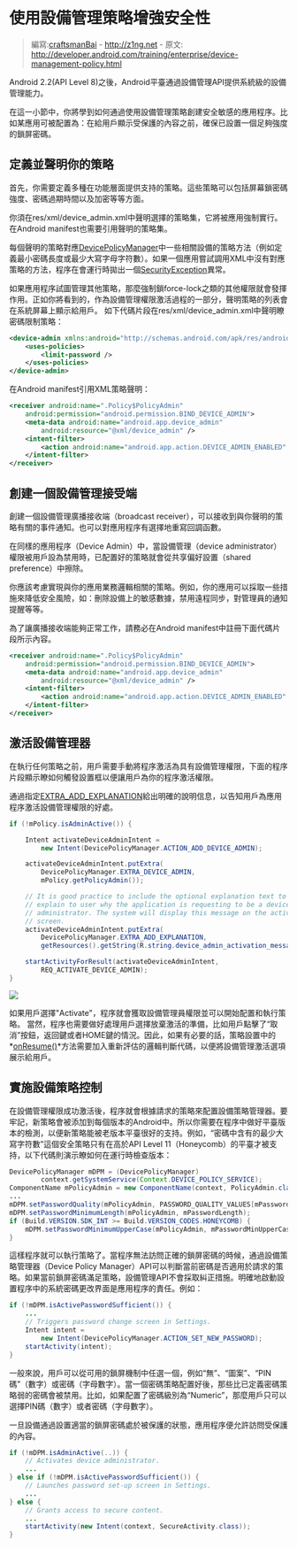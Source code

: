 # 使用設備管理策略增強安全性

> 編寫:[craftsmanBai](https://github.com/craftsmanBai) - <http://z1ng.net> - 原文: <http://developer.android.com/training/enterprise/device-management-policy.html>

Android 2.2(API Level 8)之後，Android平臺通過設備管理API提供系統級的設備管理能力。

在這一小節中，你將學到如何通過使用設備管理策略創建安全敏感的應用程序。比如某應用可被配置為：在給用戶顯示受保護的內容之前，確保已設置一個足夠強度的鎖屏密碼。

## 定義並聲明你的策略

首先，你需要定義多種在功能層面提供支持的策略。這些策略可以包括屏幕鎖密碼強度、密碼過期時間以及加密等等方面。

你須在res/xml/device_admin.xml中聲明選擇的策略集，它將被應用強制實行。在Android manifest也需要引用聲明的策略集。

每個聲明的策略對應[DevicePolicyManager](http://developer.android.com/reference/android/app/admin/DevicePolicyManager.html)中一些相關設備的策略方法（例如定義最小密碼長度或最少大寫字母字符數）。如果一個應用嘗試調用XML中沒有對應策略的方法，程序在會運行時拋出一個[SecurityException](http://developer.android.com/reference/java/lang/SecurityException.html)異常。

如果應用程序試圖管理其他策略，那麼強制鎖force-lock之類的其他權限就會發揮作用。正如你將看到的，作為設備管理權限激活過程的一部分，聲明策略的列表會在系統屏幕上顯示給用戶。
如下代碼片段在res/xml/device_admin.xml中聲明瞭密碼限制策略：

```xml
<device-admin xmlns:android="http://schemas.android.com/apk/res/android">
    <uses-policies>
        <limit-password />
    </uses-policies>
</device-admin>
```
在Android manifest引用XML策略聲明：

```xml
<receiver android:name=".Policy$PolicyAdmin"
    android:permission="android.permission.BIND_DEVICE_ADMIN">
    <meta-data android:name="android.app.device_admin"
        android:resource="@xml/device_admin" />
    <intent-filter>
        <action android:name="android.app.action.DEVICE_ADMIN_ENABLED" />
    </intent-filter>
</receiver>
```

## 創建一個設備管理接受端

創建一個設備管理廣播接收端（broadcast receiver），可以接收到與你聲明的策略有關的事件通知。也可以對應用程序有選擇地重寫回調函數。

在同樣的應用程序（Device Admin）中，當設備管理（device administrator）權限被用戶設為禁用時，已配置好的策略就會從共享偏好設置（shared preference）中擦除。

你應該考慮實現與你的應用業務邏輯相關的策略。例如，你的應用可以採取一些措施來降低安全風險，如：刪除設備上的敏感數據，禁用遠程同步，對管理員的通知提醒等等。

為了讓廣播接收端能夠正常工作，請務必在Android manifest中註冊下面代碼片段所示內容。

```xml
<receiver android:name=".Policy$PolicyAdmin"
    android:permission="android.permission.BIND_DEVICE_ADMIN">
    <meta-data android:name="android.app.device_admin"
        android:resource="@xml/device_admin" />
    <intent-filter>
        <action android:name="android.app.action.DEVICE_ADMIN_ENABLED" />
    </intent-filter>
</receiver>
```

## 激活設備管理器

在執行任何策略之前，用戶需要手動將程序激活為具有設備管理權限，下面的程序片段顯示瞭如何觸發設置框以便讓用戶為你的程序激活權限。

通過指定[EXTRA_ADD_EXPLANATION](http://developer.android.com/reference/android/app/admin/DevicePolicyManager.html#EXTRA_ADD_EXPLANATION)給出明確的說明信息，以告知用戶為應用程序激活設備管理權限的好處。

```java
if (!mPolicy.isAdminActive()) {

    Intent activateDeviceAdminIntent =
        new Intent(DevicePolicyManager.ACTION_ADD_DEVICE_ADMIN);

    activateDeviceAdminIntent.putExtra(
        DevicePolicyManager.EXTRA_DEVICE_ADMIN,
        mPolicy.getPolicyAdmin());

    // It is good practice to include the optional explanation text to
    // explain to user why the application is requesting to be a device
    // administrator. The system will display this message on the activation
    // screen.
    activateDeviceAdminIntent.putExtra(
        DevicePolicyManager.EXTRA_ADD_EXPLANATION,
        getResources().getString(R.string.device_admin_activation_message));

    startActivityForResult(activateDeviceAdminIntent,
        REQ_ACTIVATE_DEVICE_ADMIN);
}
```

![](device-mgmt-activate-device-admin.png)

如果用戶選擇"Activate"，程序就會獲取設備管理員權限並可以開始配置和執行策略。
當然，程序也需要做好處理用戶選擇放棄激活的準備，比如用戶點擊了“取消”按鈕，返回鍵或者HOME鍵的情況。因此，如果有必要的話，策略設置中的*[onResume()](http://developer.android.com/reference/android/app/Activity.html#onResume())*方法需要加入重新評估的邏輯判斷代碼，以便將設備管理激活選項展示給用戶。

## 實施設備策略控制

在設備管理權限成功激活後，程序就會根據請求的策略來配置設備策略管理器。要牢記，新策略會被添加到每個版本的Android中。所以你需要在程序中做好平臺版本的檢測，以便新策略能被老版本平臺很好的支持。例如，“密碼中含有的最少大寫字符數”這個安全策略只有在高於API Level 11（Honeycomb）的平臺才被支持，以下代碼則演示瞭如何在運行時檢查版本：

```java
DevicePolicyManager mDPM = (DevicePolicyManager)
        context.getSystemService(Context.DEVICE_POLICY_SERVICE);
ComponentName mPolicyAdmin = new ComponentName(context, PolicyAdmin.class);
...
mDPM.setPasswordQuality(mPolicyAdmin, PASSWORD_QUALITY_VALUES[mPasswordQuality]);
mDPM.setPasswordMinimumLength(mPolicyAdmin, mPasswordLength);
if (Build.VERSION.SDK_INT >= Build.VERSION_CODES.HONEYCOMB) {
    mDPM.setPasswordMinimumUpperCase(mPolicyAdmin, mPasswordMinUpperCase);
}
```

這樣程序就可以執行策略了。當程序無法訪問正確的鎖屏密碼的時候，通過設備策略管理器（Device Policy Manager）API可以判斷當前密碼是否適用於請求的策略。如果當前鎖屏密碼滿足策略，設備管理API不會採取糾正措施。明確地啟動設置程序中的系統密碼更改界面是應用程序的責任。例如：

```java
if (!mDPM.isActivePasswordSufficient()) {
    ...
    // Triggers password change screen in Settings.
    Intent intent =
        new Intent(DevicePolicyManager.ACTION_SET_NEW_PASSWORD);
    startActivity(intent);
}
```

一般來說，用戶可以從可用的鎖屏機制中任選一個，例如“無”、“圖案”、“PIN碼”（數字）或密碼（字母數字）。當一個密碼策略配置好後，那些比已定義密碼策略弱的密碼會被禁用。比如，如果配置了密碼級別為“Numeric”，那麼用戶只可以選擇PIN碼（數字）或者密碼（字母數字）。

一旦設備通過設置適當的鎖屏密碼處於被保護的狀態，應用程序便允許訪問受保護的內容。

```java
if (!mDPM.isAdminActive(..)) {
    // Activates device administrator.
    ...
} else if (!mDPM.isActivePasswordSufficient()) {
    // Launches password set-up screen in Settings.
    ...
} else {
    // Grants access to secure content.
    ...
    startActivity(new Intent(context, SecureActivity.class));
}
```
